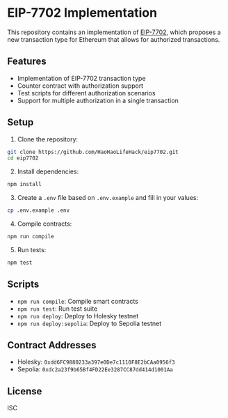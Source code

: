 # EIP-7702 Implementation

This repository contains an implementation of [EIP-7702](https://eips.ethereum.org/EIPS/eip-7702), which proposes a new transaction type for Ethereum that allows for authorized transactions.

## Features

- Implementation of EIP-7702 transaction type
- Counter contract with authorization support
- Test scripts for different authorization scenarios
- Support for multiple authorization in a single transaction

## Setup

1. Clone the repository:
```bash
git clone https://github.com/HaoHaoLifeHack/eip7702.git
cd eip7702
```

2. Install dependencies:
```bash
npm install
```

3. Create a `.env` file based on `.env.example` and fill in your values:
```bash
cp .env.example .env
```

4. Compile contracts:
```bash
npm run compile
```

5. Run tests:
```bash
npm test
```

## Scripts

- `npm run compile`: Compile smart contracts
- `npm run test`: Run test suite
- `npm run deploy`: Deploy to Holesky testnet
- `npm run deploy:sepolia`: Deploy to Sepolia testnet

## Contract Addresses

- Holesky: `0xdd6FC9880233a397e0De7c1110F8E2bCAa0956f3`
- Sepolia: `0xdc2a23f9b65Bf4FD22Ee3287CC87dd414d1001Aa`

## License

ISC
